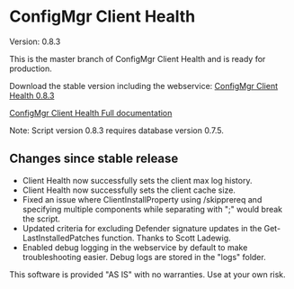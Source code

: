 # ConfigMgr Client Health

Version: 0.8.3

This is the master branch of ConfigMgr Client Health and is ready for production.

Download the stable version including the webservice: [ConfigMgr Client Health 0.8.3](https://github.com/AndersRodland/ConfigMgrClientHealth/raw/master/Download/ConfigMgrClientHealth-0.8.3.zip)

[ConfigMgr Client Health Full documentation](https://www.andersrodland.com/configmgr-client-health/)

Note: Script version 0.8.3 requires database version 0.7.5.


## Changes since stable release

* Client Health now successfully sets the client max log history.
* Client Health now successfully sets the client cache size.
* Fixed an issue where ClientInstallProperty using /skipprereq and specifying multiple components while separating with ";" would break the script.
* Updated criteria for excluding Defender signature updates in the Get-LastInstalledPatches function. Thanks to Scott Ladewig.
* Enabled debug logging in the webservice by default to make troubleshooting easier. Debug logs are stored in the "logs" folder.


This software is provided "AS IS" with no warranties. Use at your own risk.
